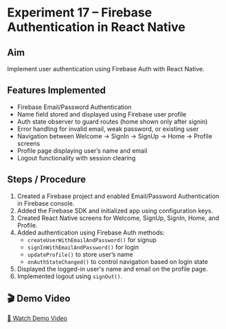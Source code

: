 # Experiment 17 – Firebase Authentication in React Native

## Aim
Implement user authentication using Firebase Auth with React Native.

## Features Implemented
- Firebase Email/Password Authentication
- Name field stored and displayed using Firebase user profile
- Auth state observer to guard routes (home shown only after signin)
- Error handling for invalid email, weak password, or existing user
- Navigation between Welcome → SignIn → SignUp → Home → Profile screens
- Profile page displaying user’s name and email
- Logout functionality with session clearing

## Steps / Procedure
1. Created a Firebase project and enabled Email/Password Authentication in Firebase console.  
2. Added the Firebase SDK and initialized app using configuration keys.  
3. Created React Native screens for Welcome, SignUp, SignIn, Home, and Profile.  
4. Added authentication using Firebase Auth methods:
   - `createUserWithEmailAndPassword()` for signup
   - `signInWithEmailAndPassword()` for login
   - `updateProfile()` to store user’s name
   - `onAuthStateChanged()` to control navigation based on login state
5. Displayed the logged-in user's name and email on the profile page.
6. Implemented logout using `signOut()`.

## 🎬 Demo Video
[🎥 Watch Demo Video](https://raw.githubusercontent.com/manas-phal/AppDev_Lab/main/Exp17_FirebaseAuthLogin/auth.mp4)


